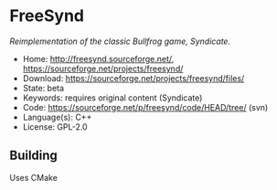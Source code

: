 # FreeSynd

_Reimplementation of the classic Bullfrog game, Syndicate._

- Home: http://freesynd.sourceforge.net/, https://sourceforge.net/projects/freesynd/
- Download: https://sourceforge.net/projects/freesynd/files/
- State: beta
- Keywords: requires original content (Syndicate)
- Code: https://sourceforge.net/p/freesynd/code/HEAD/tree/ (svn)
- Language(s): C++
- License: GPL-2.0

## Building

Uses CMake